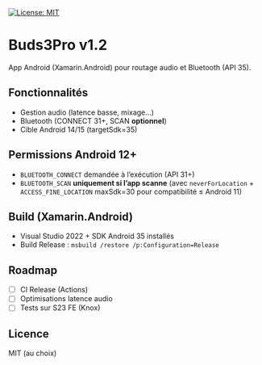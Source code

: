 [![License: MIT](https://img.shields.io/badge/License-MIT-yellow.svg)](LICENSE)


# Buds3Pro v1.2

App Android (Xamarin.Android) pour routage audio et Bluetooth (API 35).

## Fonctionnalités
- Gestion audio (latence basse, mixage…)
- Bluetooth (CONNECT 31+, SCAN **optionnel**)
- Cible Android 14/15 (targetSdk=35)

## Permissions Android 12+
- `BLUETOOTH_CONNECT` demandée à l’exécution (API 31+)
- `BLUETOOTH_SCAN` **uniquement si l’app scanne** (avec `neverForLocation` + `ACCESS_FINE_LOCATION` maxSdk=30 pour compatibilité ≤ Android 11)

## Build (Xamarin.Android)
- Visual Studio 2022 + SDK Android 35 installés
- Build Release : `msbuild /restore /p:Configuration=Release`

## Roadmap
- [ ] CI Release (Actions)
- [ ] Optimisations latence audio
- [ ] Tests sur S23 FE (Knox)

## Licence
MIT (au choix)
